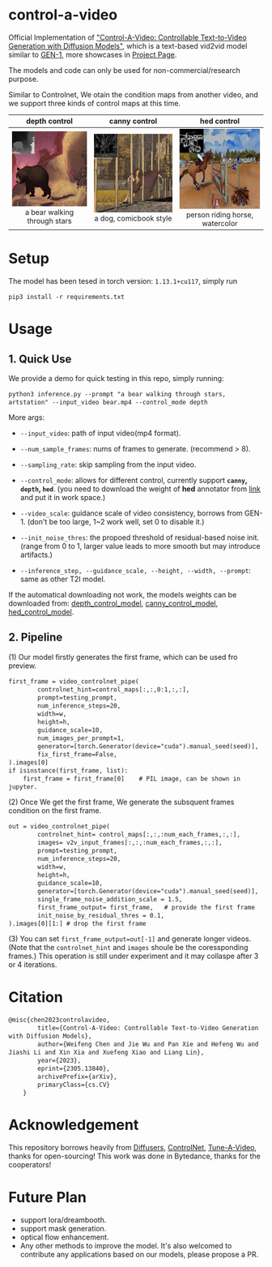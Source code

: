 # control-a-video
<!-- <img src="basketball.gif" width="256"> -->
Official Implementation of ["Control-A-Video: Controllable Text-to-Video Generation with Diffusion Models"](https://arxiv.org/abs/2305.13840), which is a text-based vid2vid model similar to [GEN-1](https://research.runwayml.com/gen1), more showcases in [Project Page](https://controlavideo.github.io).

The models and code can only be used for non-commercial/research purpose.

Similar to Controlnet, We otain the condition maps from another video, and we support three kinds of control maps at this time. 

|depth control| canny control | hed control | 
|:-:|:-:|:-:|
|<img src="videos/depth_a_bear_walking_through_stars.gif" width="200"><br> a bear walking through stars |<img src="videos/canny_a_dog_comicbook.gif" width="200"><br> a dog, comicbook style |<img src="videos/hed_a_person_riding_a_horse_jumping_over_an_obstacle_watercolor_style.gif" width="200"><br> person riding horse, watercolor|


# Setup

The model has been tesed in torch version: `1.13.1+cu117`, simply run
```
pip3 install -r requirements.txt
```

# Usage

## 1. Quick Use
We provide a demo for quick testing in this repo, simply running:

```
python3 inference.py --prompt "a bear walking through stars, artstation" --input_video bear.mp4 --control_mode depth 
```

More args:
- `--input_video`: path of input video(mp4 format).
- `--num_sample_frames`: nums of frames to generate. (recommend > 8).
- `--sampling_rate`: skip sampling from the input video.

- `--control_mode`: allows for different control, currently support **`canny`, `depth`, `hed`**. (you need to download the weight of **hed** annotator from [link](https://huggingface.co/wf-genius/controlavideo-hed/resolve/main/hed-network.pth) and put it in work space.)
- `--video_scale`: guidance scale of video consistency, borrows from GEN-1. (don't be too large, 1~2 work well, set 0 to disable it.)
- `--init_noise_thres`: the propoed threshold of residual-based noise init. (range from 0 to 1, larger value leads to more smooth but may introduce artifacts.)

- `--inference_step, --guidance_scale, --height, --width, --prompt`: same as other T2I model.

If the automatical downloading not work, the models weights can be downloaded from: [depth_control_model](https://huggingface.co/wf-genius/controlavideo-depth), [canny_control_model](https://huggingface.co/wf-genius/controlavideo-canny), [hed_control_model](https://huggingface.co/wf-genius/controlavideo-hed).

## 2. Pipeline
(1) Our model firstly generates the first frame, which can be used fro preview. 
```
first_frame = video_controlnet_pipe(
        controlnet_hint=control_maps[:,:,0:1,:,:],
        prompt=testing_prompt,
        num_inference_steps=20,
        width=w,
        height=h,
        guidance_scale=10,
        num_images_per_prompt=1,
        generator=[torch.Generator(device="cuda").manual_seed(seed)],
        fix_first_frame=False,
).images[0]
if isinstance(first_frame, list):
    first_frame = first_frame[0]    # PIL image, can be shown in jupyter.
```

(2) Once We get the first frame, We generate the subsquent frames condition on the first frame.
```
out = video_controlnet_pipe(
        controlnet_hint= control_maps[:,:,:num_each_frames,:,:],
        images= v2v_input_frames[:,:,:num_each_frames,:,:],
        prompt=testing_prompt,
        num_inference_steps=20,
        width=w,
        height=h,
        guidance_scale=10,
        generator=[torch.Generator(device="cuda").manual_seed(seed)],
        single_frame_noise_addition_scale = 1.5,        
        first_frame_output= first_frame,   # provide the first frame
        init_noise_by_residual_thres = 0.1,
).images[0][1:] # drop the first frame
```

(3) You can set `first_frame_output=out[-1]` and generate longer videos. (Note that the `controlnet_hint` and `images` shoule be the coressponding frames.) This operation is still under experiment and it may collaspe after 3 or 4 iterations. 

# Citation
```
@misc{chen2023controlavideo,
        title={Control-A-Video: Controllable Text-to-Video Generation with Diffusion Models}, 
        author={Weifeng Chen and Jie Wu and Pan Xie and Hefeng Wu and Jiashi Li and Xin Xia and Xuefeng Xiao and Liang Lin},
        year={2023},
        eprint={2305.13840},
        archivePrefix={arXiv},
        primaryClass={cs.CV}
    }
```

# Acknowledgement
This repository borrows heavily from [Diffusers](https://github.com/huggingface/diffusers), [ControlNet](https://github.com/lllyasviel/ControlNet), [Tune-A-Video](https://github.com/showlab/Tune-A-Video), thanks for open-sourcing! This work was done in Bytedance, thanks for the cooperators! 


# Future Plan
- support lora/dreambooth.
- support mask generation.
- optical flow enhancement.
- Any other methods to improve the model. It's also welcomed to contribute any applications based on our models, please propose a PR.
